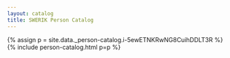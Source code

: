 ```yaml
---
layout: catalog
title: SWERIK Person Catalog
---
```

{% assign p = site.data._person-catalog.i-5ewETNKRwNG8CuihDDLT3R %}
{% include person-catalog.html p=p %}

